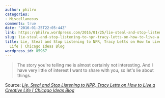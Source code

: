 ```yaml
---
author: philrw
categories:
- Miscellaneous
comments: true
date: "2016-01-25T22:05:44Z"
link: https://philrw.wordpress.com/2016/01/25/lie-steal-and-stop-listening-to-npr-tracy-letts-on-how-to-live-a-creative-life-chicago-ideas-blog/
slug: lie-steal-and-stop-listening-to-npr-tracy-letts-on-how-to-live-a-creative-life-chicago-ideas-blog
title: Lie, Steal and Stop Listening to NPR, Tracy Letts on How to Live a Creative
  Life | Chicago Ideas Blog
wordpress_id: 85967
---
```


> The story you're telling me is almost certainly not interesting. And I have very little of interest I want to share with you, so let's lie about things.


Source: *[Lie, Steal and Stop Listening to NPR, Tracy Letts on How to Live a Creative Life | Chicago Ideas Blog](http://blog.chicagoideas.com/speaker_showcase/lie-steal-and-stop-listening-to-npr-tracy-letts-on-how-to-live-a-creative-life/)*
